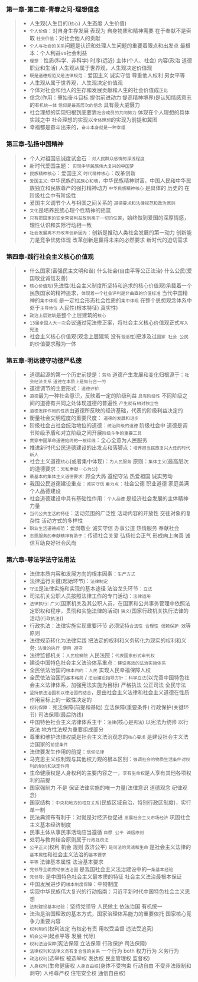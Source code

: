 
### 第一章-第二章-青春之问-理想信念
> - 人生观(人生目的(`核心`) 人生态度 人生价值)
> - `个人价值`：对自身生存发展 表现为 自身物质和精神需要 在于奉献不是索取 `社会价值`：对社会他人的贡献
> - `个人与社会的关系`问题是认识和处理人生问题的重要着眼点和出发点 最根本：个人利益vs社会利益
> - `理想`：性质(科学、非科学) 时序(远近) 主体(个人、社会) 内容(政治 道德 职业和生活)   人生观从属于世界观，人生观决定价值观
> - `既是道德规范又是法律规范`：爱国主义 诚实守信 尊重他人权利 男女平等
> - 人生观从属于世界观，人生观决定价值观
> - 个体对社会和他人的生存和发展贡献和人生的社会价值成`正比`
> - 信念(作用：肇始奋斗目标 提供前进动力 提高精神境界)是认知情感意志的`有机统一体` `信仰是最高层次的信念` 具有最大威慑力
> - 社会理想的实现归根到底要靠`社会成员的共同努力` 体现在个人理想的具体实践之中 社会理想的实现以`全体理想`的实现为前提和冀图
> - 幸福都是奋斗出来的，`奋斗本身就是一种幸福`

### 第三章-弘扬中国精神
> - 个人对祖国忠诚度试金石：`对人民群众感情的深浅程度`
> - 新时代爱国主题： `实现中华民族伟大复兴的中国梦`
> - `民族精神核心`：爱国主义   `时代精神核心`：改革创新
> - `爱国主义`: 中华民族的`民族心和魂`，中华民族精神财富，中国人民和中华民族独立和民族尊严的强打精神动力 `中华民族精神核心` 是具体的 历史的 在阶级社会中有阶级性
> - 爱国主义调节个人与祖国之间关系的 `道德要求和法律规范和政治原则`
> - `文化`是培养民族心理个性精神的摇篮
> - `只有把国家的安全荣誉利益放到高于一切的位置`，始终做到爱国的深厚情感，理性认识和实际行动相一致
> - `社会发展离不开改革创新因为`：创新是推动人类社会发展的第一动力 创新能力是竞争优势体现 改革创新是赢得未来的必然要求 新时代的迫切需求

### 第四章-践行社会主义核心价值观
> - 什么国家(富强民主文明和谐) 什么社会(自由平等公正法治)  什么公民(爱国敬业诚信友善)
> - `核心价值观`(先进性(社会主义制度所坚持和追求的核心价值观)承载着一个民族国家的精神追求，`体现着一个社会评判是非曲直的价值标准` 当代中国精神的`集中体现` 是一定社会形态社会性质的`集中体现` 在整个思想观念体系中处于`主导地位` 人民性(根本特征) 真实性)
> - `政治上层建筑`是整个上层建筑的`核心`
> - `13届全国人大一次`会议通过宪法修正案，将社会主义核心价值观正式`写入宪法`
> - 社会主义核心价值观(观念上层建筑 没有`普适性`)把涉及过`国家 社会 公民`的价值要求融为一体

### 第五章-明达德守功德严私德
> - 道德起源的第一个历史前提是：`劳动` 道德产生发展和变化归根源于：`社会经济关系` `道德在本质上是知行合一的`
> - 道德调节的主要形式：`道德评价`
> - `道德`最为一种社会意识，反映着一定的阶级利益 `具有阶级性` 不同阶级之间的道德有共同之处体现道德的普遍性  `产生就有相对独立性`
> - `道德发挥作用的性质`由道德所反映的经济基础，代表的阶级利益决定的
> - 衡量社会文明程度的重要尺度： `道德的发展和进步`
> - 阶级社会占社会统治地位的道德：`统治阶级的道德` 阶级社会中 道德是调节阶级矛盾和对立阶级之间开展`阶级斗争的重要工具`
> - `贯穿中国革命道德始终的一根红线`：全心全意为人民服务
> - 推进新时代公民道德建设的出发点和落脚点：`培养担当民族复兴大任的时代新人`
> - 社会主义道德`核心`(或者集中体现)：`为人民服务` 原则：`集体主义`(最高层次的道德要求：`无私奉献一心为公`)
> - `最基本的集体主义道德要求`: 顾全大局 遵纪守法 热爱祖国 诚实劳动
> - 我国公民道德建设重点：`诚实守信`  `着力点`：社会公德 职业道德 家庭美满 个人品德建设
> - 社会道德建设中具有基础性作用：`个人品德` 是经济社会发展的主体精神力量
> - `当代公共生活的特征`：活动范围的广泛性 活动内容的开放性 交往对象的复杂性 活动方式的多样性
> - `职业生活道德规范`：爱岗敬业 诚实守信 办事公道 热情服务 奉献社会
> -  `志愿服务的奉献精神有助于`：传递社会关爱 弘扬社会正气 形成向上向善 诚信互助良好社会风尚

### 第六章-尊法学法守法用法
> - 法律本质内容和发展方向的根本因素：`生产方式`
> - 法律运行关键(起始环节)：`法律制定`
> - `守法`是法律实施和实现的基本途径 法治龙头环节：`立法`
> - 司法机关公职人员按照法律工作的专门活动：`法律适用`
> - `法律执行`: `广义`(国家机关及其公职人员，在国家和公共事务管理中依照法定职权和程序，贯彻和实施法律的活动) `狭义`(国家行政机关执行法律的活动(`行政执法`))
> - 行政执法：法律实施实现重要环节 必须坚持`合法性 合理性 信赖保护 效`等原则
> - 法律规范转化为法律实践 把法定的权利和义务转化为现实的权利和义务: `法律的执行 使用 遵守`
> - 法律监督机关：`人民检察院` 人民法院：`代表国家形式审判权`
> - 建设中国特色社会主义法治体系重点：`建设高效的法治实施体系`
> - 全民依法治国的`根本目的`：`人民` 实现人民幸福保障人权
> - 全民依法治国的`基本格局` / `法治建设指导方针`：`科学立法`(以完善中国特色社会主义法律体系，加强宪法实施为目标) 严格执法 公正司法 全民守法
> - `坚持依法治国和以德治国的结合`，是由社会主义法律和社会主义道德在性质作用目标上的一致性决定的
> - `权利保障`：宪法保障(前提和基础) 立法保障(重要条件) 行政保护(关键环节) 司法保障(最后防线)
> - 中国特色社会主义法律体系主干：`法律`(核心是`宪法`) 以宪法为统帅 以行政法 地方性法规为重要组成部分
> - 尊重和维护法律权威是社会主义法治观念的`核心要求` 是建设社会主义法治国家的`前提条件`
> - 法律要发生作用的前提：`信仰法律`
> - 马克思主义权利观与其他权力观的根本区别：`强调社会的物质生活条件对权利的制约和决定作用`
> - 生命健康权是人身权利的主要内容之一，`享有生命权`是人享有其他各项权利的前提
> - 国家强制力 不是 保证法律实施的唯一力量(法律意识 道德观念 纪律观念)
> - 国家结构：`中央和地方的相互关系`(民族区域自治，特别行政区制度)，实行单一制
> - 民法典颁布有利于：对就是对经济也促进 `发展社会主义市场经济` 巩固社会主义基本经济制度 
> - 民事主体从事民事活动应当遵循 `自愿 公平 诚信原则`
> - 处罚与教育结合原则属于`行政处罚法`
> - `公平正义`(权利 机会 规则 救济公平) `是司法的灵魂和生命` 是社会主义法律的`基本属性`和社会主义法治的`基本要求`
> - `平等` 法律基本属性 法治基本要求
> - `党领导全面贯彻依法治国` 是我国社会主义法治建设中的`一条基本经验`
> - `党领导`: 是中国特色社会主义最本质的特征 社会主义法治最根本保证
> - 中国发展进步的`根本制度保障`：中特制度
> - 实现中华民族伟大复兴的行动指南：习近平新时代中国特色社会主义思想
> - `法制建设基本经验`：坚持党领导 人民做主 依法治国 有机统一
> - 法治是治国理政的基本方式，国家治理体系能力的重要依托 国家核心竞争力重要内容
> - `权利制约`(权利法定 有权必有责 用权受监督 违法受追究)
> - `机会公平`(起点平等 发展 代际)
> - `权利法治保障`(宪法保障 立法保障 行政保护 司法保障)
> - `法律权利和法律义务有复合性的关系` 一个行为 both 权力行为 义务行为
> - `政治权利`(选举权 被选举权 表达权 民主管理权 监督权)
> - `人身权利`(生命健康权 `人身自由权`(身体不受拘束 行动自由 不受非法限制和剥夺) 人格尊严权 住宅安全权 通信自由权)